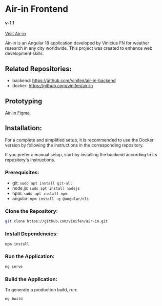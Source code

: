 # Air-in Frontend
#### v-1.1

[Visit Air-in](http://air-in.space/)

Air-in is an Angular 18 application developed by Vinicius FN for weather research in any city worldwide. This project was created to enhance web development skills.

## Related Repositories:
- backend: https://github.com/vinifen/air-in-backend
- docker: https://github.com/vinifen/air-in

## Prototyping

[Air-in Figma](https://www.figma.com/design/1M0Uc673vghA5KG11TwvNL/Air-In?node-id=0-1&p=f&t=8wNScQ6AMVmF58tF-0)


## Installation:

For a complete and simplified setup, it is recommended to use the Docker version by following the instructions in the corresponding repository.

If you prefer a manual setup, start by installing the backend according to its repository's instructions.

### Prerequisites: 
- git:  `sudo apt install git-all`
- node.js: `sudo apt install nodejs` 
- npm: `sudo apt install npm` 
- angular: `npm install -g @angular/cli`

### Clone the Repository:

```bash
git clone https://github.com/vinifen/air-in.git
```

### Install Dependencies:

```bash
npm install
```

### Run the Application:


```bash
ng serve
```

### Build the Application:

To generate a production build, run:

```bash
ng build
```

